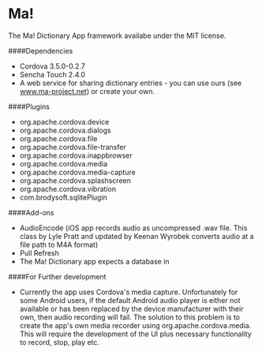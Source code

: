 # Ma!



The Ma! Dictionary App framework availabe under the MIT license.


####Dependencies
* Cordova 3.5.0-0.2.7
* Sencha Touch 2.4.0
* A web service for sharing dictionary entries - you can use ours (see www.ma-project.net) or create your own. 

####Plugins
* org.apache.cordova.device
* org.apache.cordova.dialogs
* org.apache.cordova.file
* org.apache.cordova.file-transfer
* org.apache.cordova.inappbrowser
* org.apache.cordova.media
* org.apache.cordova.media-capture
* org.apache.cordova.splashscreen
* org.apache.cordova.vibration
* com.brodysoft.sqlitePlugin


####Add-ons
* AudioEncode (iOS app records audio as uncompressed .wav file. This class by Lyle Pratt and updated by Keenan Wyrobek converts audio at a file path to M4A format)
* Pull Refresh
* The Ma! Dictionary app expects a database in



####For Further development
* Currently the app uses Cordova's media capture. Unfortunately for some Android users, if the default Android audio player is either not available or has been replaced by the device manufacturer with their own, then audio recording will fail. The solution to this problem is to create the app's own media recorder using org.apache.cordova.media. This will require the development of the UI plus necessary functionality to record, stop, play etc.